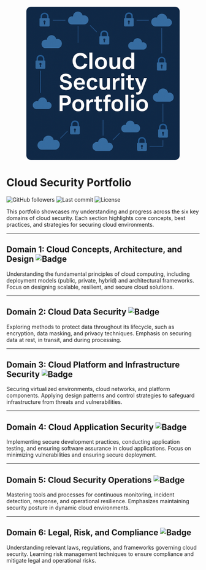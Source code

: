 


<!DOCTYPE html>
<html lang="en">
<head>
  <meta charset="UTF-8" />
  <meta name="viewport" content="width=device-width, initial-scale=1.0"/>
  <link rel="stylesheet" href="styles.css" />
</head>
<body>
  <p align="center">
  <img src="cloud_security_portfolio.png" alt="Cloud Security Portfolio" style="width: 400px; border-radius: 12px;" />
</p>
</body>
</html>


# Cloud Security Portfolio

![GitHub followers](https://img.shields.io/github/followers/yourusername?style=social) ![Last commit](https://img.shields.io/github/last-commit/yourusername/your-repo) ![License](https://img.shields.io/github/license/yourusername/your-repo)

This portfolio showcases my understanding and progress across the six key domains of cloud security. Each section highlights core concepts, best practices, and strategies for securing cloud environments.

---

## Domain 1: Cloud Concepts, Architecture, and Design ![Badge](https://img.shields.io/badge/Cloud%20Concepts-Architecture-brightblue?style=for-the-badge&logo=cloud)

Understanding the fundamental principles of cloud computing, including deployment models (public, private, hybrid) and architectural frameworks. Focus on designing scalable, resilient, and secure cloud solutions.

---

## Domain 2: Cloud Data Security ![Badge](https://img.shields.io/badge/Data%20Security-Protection-blue?style=for-the-badge&logo=security)

Exploring methods to protect data throughout its lifecycle, such as encryption, data masking, and privacy techniques. Emphasis on securing data at rest, in transit, and during processing.

---

## Domain 3: Cloud Platform and Infrastructure Security ![Badge](https://img.shields.io/badge/Platform%20&%20Infra-Security-orange?style=for-the-badge&logo=shield)

Securing virtualized environments, cloud networks, and platform components. Applying design patterns and control strategies to safeguard infrastructure from threats and vulnerabilities.

---

## Domain 4: Cloud Application Security ![Badge](https://img.shields.io/badge/Application-Dev-red?style=for-the-badge&logo=code)

Implementing secure development practices, conducting application testing, and ensuring software assurance in cloud applications. Focus on minimizing vulnerabilities and ensuring secure deployment.

---

## Domain 5: Cloud Security Operations ![Badge](https://img.shields.io/badge/Operations-Monitoring-yellow?style=for-the-badge&logo=eye)

Mastering tools and processes for continuous monitoring, incident detection, response, and operational resilience. Emphasizes maintaining security posture in dynamic cloud environments.

---

## Domain 6: Legal, Risk, and Compliance ![Badge](https://img.shields.io/badge/Legal-Risk-green?style=for-the-badge&logo=gavel)

Understanding relevant laws, regulations, and frameworks governing cloud security. Learning risk management techniques to ensure compliance and mitigate legal and operational risks.
